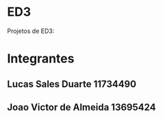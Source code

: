 # ED3

Projetos de ED3:

# Integrantes
## Lucas Sales Duarte  11734490
## Joao Victor de Almeida 13695424 
